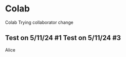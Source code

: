 # Colab
Colab
Trying collaborator change

Test on 5/11/24 #1
Test on 5/11/24 #3
-------------------------------------
Alice 